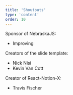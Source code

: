 ```yaml
---
title: 'Shoutouts'
type: 'content'
order: 10
---
```

Sponsor of NebraskaJS:

- Improving

Creators of the slide template:

* Nick Nisi
* Kevin Van Cott

Creator of React-Notion-X:

* Travis Fischer
